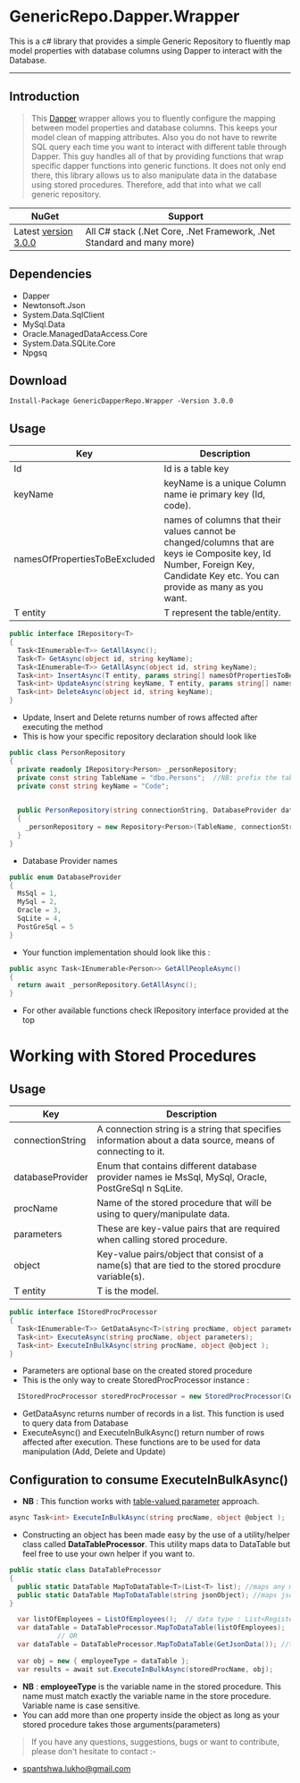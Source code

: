 # GenericRepo.Dapper.Wrapper
This is a c# library that provides a simple Generic Repository to fluently map model properties with database columns using Dapper to interact with the Database.

---
## Introduction
> This [Dapper](https://github.com/StackExchange/Dapper) wrapper allows you to fluently configure the mapping between model properties and database columns. 
> This keeps your model clean of mapping attributes. 
> Also you do not have to rewrite SQL query each time you want to interact with different table through Dapper.
> This guy handles all of that by providing functions that wrap specific dapper functions into generic functions. 
> It does not only end there, this library allows us to also manipulate data in the database using stored procedures.
> Therefore, add that into what we call generic repository. 

NuGet | Support |
------------ | ------------
Latest [version 3.0.0](https://www.nuget.org/packages/GenericDapperRepo.Wrapper/#versions-body-tab) | All C# stack (.Net Core, .Net Framework, .Net Standard and many more)

## Dependencies
- Dapper
- Newtonsoft.Json
- System.Data.SqlClient 
- MySql.Data
- Oracle.ManagedDataAccess.Core
- System.Data.SQLite.Core
- Npgsq

## Download
```
Install-Package GenericDapperRepo.Wrapper -Version 3.0.0
```


## Usage

Key | Description
------------ | ------------
Id | Id is a table key
keyName | keyName is a unique Column name ie primary key (Id, code).
namesOfPropertiesToBeExcluded | names of columns that their values cannot be changed/columns that are keys ie Composite key, Id Number, Foreign Key, Candidate Key etc. You can provide as many as you want.
T entity | T represent the table/entity.

```C#
public interface IRepository<T>
{
  Task<IEnumerable<T>> GetAllAsync();
  Task<T> GetAsync(object id, string keyName);
  Task<IEnumerable<T>> GetAllAsync(object id, string keyName);
  Task<int> InsertAsync(T entity, params string[] namesOfPropertiesToBeExcluded);
  Task<int> UpdateAsync(string keyName, T entity, params string[] namesOfPropertiesToBeExcluded);
  Task<int> DeleteAsync(object id, string keyName);
}
```
- Update, Insert and Delete returns number of rows affected after executing the method
- This is how your specific repository declaration should look like

```C#
public class PersonRepository
{
  private readonly IRepository<Person> _personRepository;
  private const string TableName = "dbo.Persons";  //NB: prefix the table schema your table belongs to
  private const string keyName = "Code";

  
  public PersonRepository(string connectionString, DatabaseProvider databaseProvider)
  {
    _personRepository = new Repository<Person>(TableName, connectionString, databaseProvider);
  }
}
```
- Database Provider names
```C#
public enum DatabaseProvider
{
  MsSql = 1,
  MySql = 2,
  Oracle = 3,
  SqLite = 4,
  PostGreSql = 5
}
```
- Your function implementation should look like this :
```C#
public async Task<IEnumerable<Person>> GetAllPeopleAsync()
{
  return await _personRepository.GetAllAsync();
}
```
- For other available functions check IRepository interface provided at the top

# Working with Stored Procedures
## Usage
Key | Description
------------ | ------------
connectionString | A connection string is a string that specifies information about a data source, means of connecting to it.
databaseProvider | Enum that contains different database provider names ie MsSql, MySql, Oracle, PostGreSql n SqLite.
procName | Name of the stored procedure that will be using to query/manipulate data.
parameters | These are key-value pairs that are required when calling stored procedure.
object | Key-value pairs/object that consist of a name(s) that are tied to the stored procdure variable(s).
T entity | T is the model.

```C#
public interface IStoredProcProcessor
{
  Task<IEnumerable<T>> GetDataAsync<T>(string procName, object parameters = null);
  Task<int> ExecuteAsync(string procName, object parameters);
  Task<int> ExecuteInBulkAsync(string procName, object @object );
}
```
- Parameters are optional base on the created stored procedure
- This is the only way to create StoredProcProcessor instance : 
```C#
  IStoredProcProcessor storedProcProcessor = new StoredProcProcessor(ConnectionString, DatabaseProvider.MySql);
```
- GetDataAsync returns number of records in a list. This function is used to query data from Database
- ExecuteAsync() and ExecuteInBulkAsync() return number of rows affected after execution. These functions are to be used for data manipulation (Add, Delete and Update)

## Configuration to consume ExecuteInBulkAsync()
- **NB** : This function works with [table-valued parameter](https://docs.microsoft.com/en-us/sql/relational-databases/tables/use-table-valued-parameters-database-engine?view=sql-server-ver16) approach.
```C#
async Task<int> ExecuteInBulkAsync(string procName, object @object );
```
- Constructing an object has been made easy by the use of a utility/helper class called **DataTableProcessor**. This utility maps data to DataTable but feel free to use your own helper if you want to.
```C#
public static class DataTableProcessor
{
  public static DataTable MapToDataTable<T>(List<T> list); //maps any model into DataTable
  public static DataTable MapToDataTable(string jsonObject); //maps json data into DataTable
}
```
```C#
  var listOfEmployees = ListOfEmployees();  // data type : List<RegisterEmployeeModel>
  var dataTable = DataTableProcessor.MapToDataTable(listOfEmployees);
            // OR
  var dataTable = DataTableProcessor.MapToDataTable(GetJsonData()); //takes json data
  
  var obj = new { employeeType = dataTable };
  var results = await sut.ExecuteInBulkAsync(storedProcName, obj);
```
- **NB** : **employeeType** is the variable name in the stored procedure. This name must match exactly the variable name in the store procedure. Variable name is case sensitive.
- You can add more than one property inside the object as long as your stored procedure takes those arguments(parameters)

> If you have any questions, suggestions, bugs or want to contribute, please don't hesitate to contact :-
- spantshwa.lukho@gmail.com
